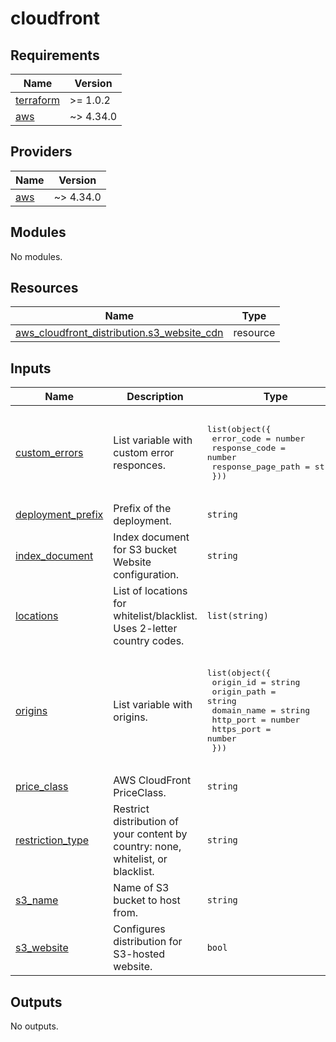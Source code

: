# cloudfront

<!-- BEGINNING OF PRE-COMMIT-TERRAFORM DOCS HOOK -->
## Requirements

| Name | Version |
|------|---------|
| <a name="requirement_terraform"></a> [terraform](#requirement\_terraform) | >= 1.0.2 |
| <a name="requirement_aws"></a> [aws](#requirement\_aws) | ~> 4.34.0 |

## Providers

| Name | Version |
|------|---------|
| <a name="provider_aws"></a> [aws](#provider\_aws) | ~> 4.34.0 |

## Modules

No modules.

## Resources

| Name | Type |
|------|------|
| [aws_cloudfront_distribution.s3_website_cdn](https://registry.terraform.io/providers/hashicorp/aws/latest/docs/resources/cloudfront_distribution) | resource |

## Inputs

| Name | Description | Type | Default | Required |
|------|-------------|------|---------|:--------:|
| <a name="input_custom_errors"></a> [custom\_errors](#input\_custom\_errors) | List variable with custom error responces. | <pre>list(object({<br>    error_code         = number<br>    response_code      = number<br>    response_page_path = string<br>  }))</pre> | <pre>[<br>  {<br>    "error_code": 404,<br>    "response_code": 200,<br>    "response_page_path": "index.html"<br>  }<br>]</pre> | no |
| <a name="input_deployment_prefix"></a> [deployment\_prefix](#input\_deployment\_prefix) | Prefix of the deployment. | `string` | `"terraform"` | no |
| <a name="input_index_document"></a> [index\_document](#input\_index\_document) | Index document for S3 bucket Website configuration. | `string` | `"index.html"` | no |
| <a name="input_locations"></a> [locations](#input\_locations) | List of locations for whitelist/blacklist. Uses 2-letter country codes. | `list(string)` | `[]` | no |
| <a name="input_origins"></a> [origins](#input\_origins) | List variable with origins. | <pre>list(object({<br>    origin_id   = string<br>    origin_path = string<br>    domain_name = string<br>    http_port   = number<br>    https_port  = number<br>  }))</pre> | <pre>[<br>  {<br>    "domain_name": "default.com",<br>    "http_port": 80,<br>    "https_port": 443,<br>    "origin_id": "default",<br>    "origin_path": "/origin/*"<br>  }<br>]</pre> | no |
| <a name="input_price_class"></a> [price\_class](#input\_price\_class) | AWS CloudFront PriceClass. | `string` | `"PriceClass_All"` | no |
| <a name="input_restriction_type"></a> [restriction\_type](#input\_restriction\_type) | Restrict distribution of your content by country: none, whitelist, or blacklist. | `string` | `"none"` | no |
| <a name="input_s3_name"></a> [s3\_name](#input\_s3\_name) | Name of S3 bucket to host from. | `string` | n/a | yes |
| <a name="input_s3_website"></a> [s3\_website](#input\_s3\_website) | Configures distribution for S3-hosted website. | `bool` | `true` | no |

## Outputs

No outputs.
<!-- END OF PRE-COMMIT-TERRAFORM DOCS HOOK -->
